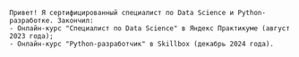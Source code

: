 ```
Привет! Я сертифицированный специалист по Data Science и Python-разработке. Закончил:
- Онлайн-курс "Специалист по Data Science" в Яндекс Практикуме (август 2023 года);
- Онлайн-курс "Python-разработчик" в Skillbox (декабрь 2024 года).
```


<!--
**PyDataLab/PyDataLab** is a ✨ _special_ ✨ repository because its `README.md` (this file) appears on your GitHub profile.

Here are some ideas to get you started:

- 🔭 I’m currently working on ...
- 🌱 I’m currently learning ...
- 👯 I’m looking to collaborate on ...
- 🤔 I’m looking for help with ...
- 💬 Ask me about ...
- 📫 How to reach me: ...
- 😄 Pronouns: ...
- ⚡ Fun fact: ...
-->
